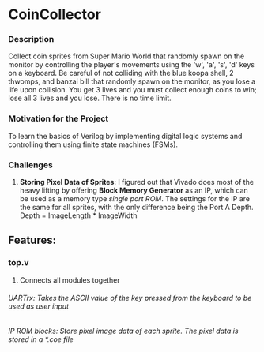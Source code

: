 # CoinCollector

### Description
Collect coin sprites from Super Mario World that randomly spawn on the monitor by controlling the player's movements using the 'w', 'a', 's', 'd' keys on a keyboard. 
Be careful of not colliding with the blue koopa shell, 2 thwomps, and banzai bill that randomly spawn on the monitor, as you lose a life upon collision. You get 3 lives and you must collect enough coins to win; lose all 3 lives and you lose. There is no time limit.

### Motivation for the Project
To learn the basics of Verilog by implementing digital logic systems and controlling them using finite state machines (FSMs). 

### Challenges
1.   **Storing Pixel Data of Sprites**: I figured out that Vivado does most of the heavy lifting by offering **Block Memory Generator** as an IP, which can be used as a memory type *single port ROM*. The settings for the IP are the same for all sprites, with the only difference being the Port A Depth. Depth = ImageLength * ImageWidth 



## Features:
### top.v
1.  Connects all modules together 

  

###### UARTrx: Takes the ASCII value of the key pressed from the keyboard to be used as user input
###### IP ROM blocks: Store pixel image data of each sprite. The pixel data is stored in a *.coe file
